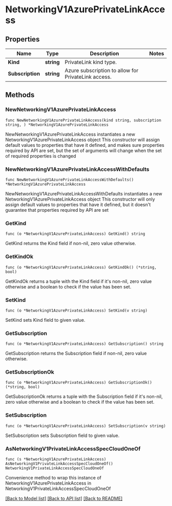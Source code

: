 # NetworkingV1AzurePrivateLinkAccess

## Properties

Name | Type | Description | Notes
------------ | ------------- | ------------- | -------------
**Kind** | **string** | PrivateLink kind type. | 
**Subscription** | **string** | Azure subscription to allow for PrivateLink access. | 

## Methods

### NewNetworkingV1AzurePrivateLinkAccess

`func NewNetworkingV1AzurePrivateLinkAccess(kind string, subscription string, ) *NetworkingV1AzurePrivateLinkAccess`

NewNetworkingV1AzurePrivateLinkAccess instantiates a new NetworkingV1AzurePrivateLinkAccess object
This constructor will assign default values to properties that have it defined,
and makes sure properties required by API are set, but the set of arguments
will change when the set of required properties is changed

### NewNetworkingV1AzurePrivateLinkAccessWithDefaults

`func NewNetworkingV1AzurePrivateLinkAccessWithDefaults() *NetworkingV1AzurePrivateLinkAccess`

NewNetworkingV1AzurePrivateLinkAccessWithDefaults instantiates a new NetworkingV1AzurePrivateLinkAccess object
This constructor will only assign default values to properties that have it defined,
but it doesn't guarantee that properties required by API are set

### GetKind

`func (o *NetworkingV1AzurePrivateLinkAccess) GetKind() string`

GetKind returns the Kind field if non-nil, zero value otherwise.

### GetKindOk

`func (o *NetworkingV1AzurePrivateLinkAccess) GetKindOk() (*string, bool)`

GetKindOk returns a tuple with the Kind field if it's non-nil, zero value otherwise
and a boolean to check if the value has been set.

### SetKind

`func (o *NetworkingV1AzurePrivateLinkAccess) SetKind(v string)`

SetKind sets Kind field to given value.


### GetSubscription

`func (o *NetworkingV1AzurePrivateLinkAccess) GetSubscription() string`

GetSubscription returns the Subscription field if non-nil, zero value otherwise.

### GetSubscriptionOk

`func (o *NetworkingV1AzurePrivateLinkAccess) GetSubscriptionOk() (*string, bool)`

GetSubscriptionOk returns a tuple with the Subscription field if it's non-nil, zero value otherwise
and a boolean to check if the value has been set.

### SetSubscription

`func (o *NetworkingV1AzurePrivateLinkAccess) SetSubscription(v string)`

SetSubscription sets Subscription field to given value.



### AsNetworkingV1PrivateLinkAccessSpecCloudOneOf

`func (s *NetworkingV1AzurePrivateLinkAccess) AsNetworkingV1PrivateLinkAccessSpecCloudOneOf() NetworkingV1PrivateLinkAccessSpecCloudOneOf`

Convenience method to wrap this instance of NetworkingV1AzurePrivateLinkAccess in NetworkingV1PrivateLinkAccessSpecCloudOneOf

[[Back to Model list]](../README.md#documentation-for-models) [[Back to API list]](../README.md#documentation-for-api-endpoints) [[Back to README]](../README.md)



